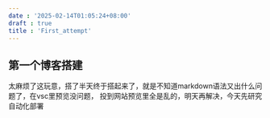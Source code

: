 ```yaml
---
date : '2025-02-14T01:05:24+08:00'
draft : true
title : 'First_attempt'
---
```


## 第一个博客搭建

太麻烦了这玩意，搭了半天终于搭起来了，就是不知道markdown语法又出什么问题了，在vsc里预览没问题，
投到网站预览里全是乱的，明天再解决，今天先研究自动化部署
